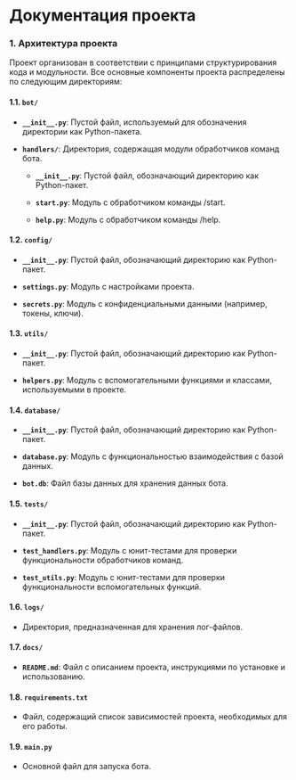 # Документация проекта

### 1. Архитектура проекта

Проект организован в соответствии с принципами структурирования кода и модульности. Все основные компоненты проекта распределены по следующим директориям:

#### 1.1. `bot/`

- **`__init__.py`**: Пустой файл, используемый для обозначения директории как Python-пакета.
  
- **`handlers/`**: Директория, содержащая модули обработчиков команд бота.

  - **`__init__.py`**: Пустой файл, обозначающий директорию как Python-пакет.
  
  - **`start.py`**: Модуль с обработчиком команды /start.
  
  - **`help.py`**: Модуль с обработчиком команды /help.

#### 1.2. `config/`

- **`__init__.py`**: Пустой файл, обозначающий директорию как Python-пакет.

- **`settings.py`**: Модуль с настройками проекта.

- **`secrets.py`**: Модуль с конфиденциальными данными (например, токены, ключи).

#### 1.3. `utils/`

- **`__init__.py`**: Пустой файл, обозначающий директорию как Python-пакет.

- **`helpers.py`**: Модуль с вспомогательными функциями и классами, используемыми в проекте.

#### 1.4. `database/`

- **`__init__.py`**: Пустой файл, обозначающий директорию как Python-пакет.

- **`database.py`**: Модуль с функциональностью взаимодействия с базой данных.

- **`bot.db`**: Файл базы данных для хранения данных бота.

#### 1.5. `tests/`

- **`__init__.py`**: Пустой файл, обозначающий директорию как Python-пакет.

- **`test_handlers.py`**: Модуль с юнит-тестами для проверки функциональности обработчиков команд.

- **`test_utils.py`**: Модуль с юнит-тестами для проверки функциональности вспомогательных функций.

#### 1.6. `logs/`

- Директория, предназначенная для хранения лог-файлов.

#### 1.7. `docs/`

- **`README.md`**: Файл с описанием проекта, инструкциями по установке и использованию.

#### 1.8. `requirements.txt`

- Файл, содержащий список зависимостей проекта, необходимых для его работы.

#### 1.9. `main.py`

- Основной файл для запуска бота.

